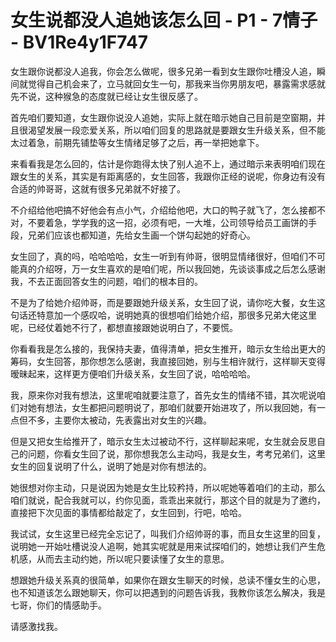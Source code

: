 # 女生说都没人追她该怎么回 - P1 - 7情子 - BV1Re4y1F747

女生跟你说都没人追我，你会怎么做呢，很多兄弟一看到女生跟你吐槽没人追，瞬间就觉得自己机会来了，立马就回女生一句，那我来当你男朋友吧，暴露需求感就先不说，这种猴急的态度就已经让女生很反感了。

首先咱们要知道，女生跟你说没人追她，实际上就在暗示她自己目前是空窗期，并且很渴望发展一段恋爱关系，所以咱们回复的思路就是要跟女生升级关系，但不能太过着急，前期先铺垫等女生情绪足够了之后，再一举把她拿下。

来看看我是怎么回的，估计是你跑得太快了别人追不上，通过暗示来表明咱们现在跟女生的关系，其实是有距离感的，女生回答，我跟你正经的说呢，你身边有没有合适的帅哥哥，这就有很多兄弟就不好接了。

不介绍给他吧搞不好他会有点小气，介绍给他吧，大口的鸭子就飞了，怎么接都不对，不要着急，学学我的这一招，必须有吧，一大堆，公司领导给员工画饼的手段，兄弟们应该也都知道，先给女生画一个饼勾起她的好奇心。

女生回了，真的吗，哈哈哈哈，女生一听到有帅哥，很明显情绪很好，但咱们不可能真的介绍呀，万一女生喜欢的是咱们呢，所以我回她，先谈谈事成之后怎么感谢我，不去正面回答女生的问题，咱们的根本目的。

不是为了给她介绍帅哥，而是要跟她升级关系，女生回了说，请你吃大餐，女生这句话还特意加一个感叹哈，说明她真的很想咱们给她介绍，那很多兄弟大佬这里呢，已经仗着她不行了，都想直接跟她说明白了，不要慌。

你看看我是怎么接的，我保持夫妻，值得清单，把女生推开，暗示女生给出更大的筹码，女生回答，那你想怎么感谢，我直接回她，别与生相许就行，这样聊天变得暧昧起来，这样更方便咱们升级关系，女生回了说，哈哈哈哈。

我，原来你对我有想法，这里呢咱就要注意了，首先女生的情绪不错，其次呢说咱们对她有想法，女生都把问题明说了，那咱们就要开始进攻了，所以我回她，有一点但不多，主要你太被动，先表露出对女生的兴趣。

但是又把女生给推开了，暗示女生太过被动不行，这样聊起来呢，女生就会反思自己的问题，你看女生回了说，那你想我怎么主动吗，我是女生，考考兄弟们，这里女生的回复说明了什么，说明了她是对你有想法的。

她很想对你主动，只是说因为她是女生比较矜持，所以呢她等着咱们的主动，那么咱们就说，配合我就可以，约你见面，乖乖出来就行，那这个目的就是为了邀约，直接把下次见面的事情都给敲定了，女生回到，行吧，哈哈。

我试试，女生这里已经完全忘记了，叫我们介绍帅哥的事，而且女生这里的回复，说明她一开始吐槽说没人追啊，她其实呢就是用来试探咱们的，她想让我们产生危机感，从而去主动约她，所以呢只要读懂了女生的意思。

想跟她升级关系真的很简单，如果你在跟女生聊天的时候，总读不懂女生的心思，也不知道该怎么跟她聊天，你可以把遇到的问题告诉我，我教你该怎么解决，我是七哥，你们的情感助手。

请感激找我。